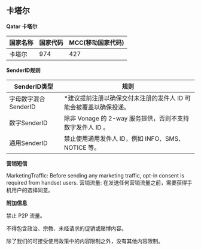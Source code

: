 ## 卡塔尔

__Qatar 卡塔尔__

| 国家名称 | 国家代码 | MCC(移动国家代码) |
|------|------|-------------|
| 卡塔尔  | 974  | 427         |

__SenderID规则__

| SenderID类型     | 规则                                     |
|----------------|----------------------------------------|
| 字母数字混合SenderID | *建议提前注册以确保交付未注册的发件人 ID 可能会被覆盖以确保投递。    |
| 数字SenderID     | 除非 Vonage 的 2-way 服务提供，否则不支持数字发件人 ID 。 |
| 通用SenderID     | 禁止使用通用发件人 ID，例如 INFO、SMS、NOTICE 等。     |


__营销短信__

MarketingTraffic: Before sending any marketing traffic, opt-in consent is required from handset users.
营销流量: 在发送任何营销流量之前，需要获得手机用户的选择同意。

__附加信息__

禁止 P2P 流量。

不得包含政治、宗教、未经请求的促销或赌博内容。

除了我们的可接受使用政策中的内容限制之外，没有其他内容限制。

